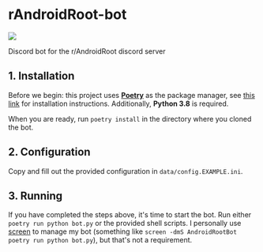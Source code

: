 # rAndroidRoot-bot
![](https://img.shields.io/badge/python-3.8%2B-blue)

Discord bot for the r/AndroidRoot discord server


## 1. Installation
Before we begin: this project uses **[Poetry](https://python-poetry.org/)** as the package manager, see [this link](https://python-poetry.org/docs/#installation) for installation instructions.
Additionally, **Python 3.8** is required.

When you are ready, run `poetry install` in the directory where you cloned the bot.

## 2. Configuration
Copy and fill out the provided configuration in `data/config.EXAMPLE.ini`. 

## 3. Running
If you have completed the steps above, it's time to start the bot. Run either `poetry run python bot.py` or the provided shell scripts. 
I personally use [screen](https://linux.die.net/man/1/screen) to manage my bot (something like `screen -dmS AndroidRootBot poetry run python bot.py`), but that's not a requirement.
